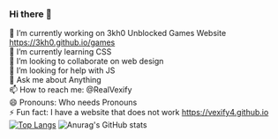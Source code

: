 ### Hi there 👋
🔭 I’m currently working on 3kh0 Unblocked Games Website https://3kh0.github.io/games
<br>
🌱 I’m currently learning CSS
<br>
👯 I’m looking to collaborate on web design
<br>
🤔 I’m looking for help with JS
<br>
💬 Ask me about Anything
<br>
📫 How to reach me:  @RealVexify
<br>
😄 Pronouns: Who needs Pronouns
<br>
⚡ Fun fact: I have a website that does not work https://vexify4.github.io
<br>
[![Top Langs](https://github-readme-stats.vercel.app/api/top-langs/?username=Vexify4&layout=compact)](https://github.com/anuraghazra/github-readme-stats)
![Anurag's GitHub stats](https://github-readme-stats.vercel.app/api?username=anuraghazra&show_icons=true)
 


